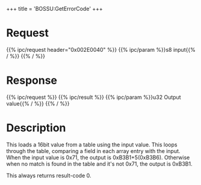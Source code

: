 +++
title = 'BOSSU:GetErrorCode'
+++

# Request

{{% ipc/request header="0x002E0040" %}}
{{% ipc/param %}}s8 input{{% / %}}
{{% / %}}

# Response

{{% ipc/request %}}
{{% ipc/result %}}
{{% ipc/param %}}u32 Output value{{% / %}}
{{% / %}}

# Description

This loads a 16bit value from a table using the input value. This loops through the table, comparing a field in each array entry with the input. When the input value is 0x71, the output is 0xB3B1+5(0xB3B6). Otherwise when no match is found in the table and it's not 0x71, the output is 0xB3B1.

This always returns result-code 0.
